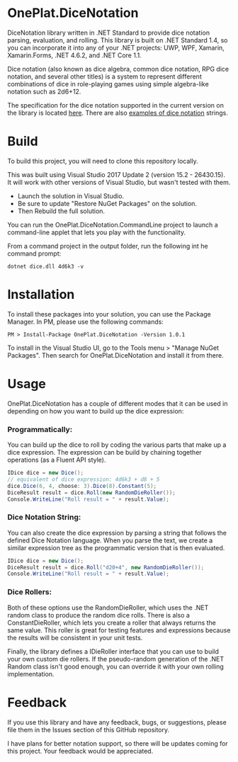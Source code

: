 # OnePlat.DiceNotation
DiceNotation library written in .NET Standard to provide dice notation parsing, evaluation, and rolling. This library is built on .NET Standard 1.4, so you can incorporate it into any of your .NET projects: UWP, WPF, Xamarin, Xamarin.Forms, .NET 4.6.2, and .NET Core 1.1.

Dice notation (also known as dice algebra, common dice notation, RPG dice notation, and several other titles) is a system to represent different combinations of dice in role-playing games using simple algebra-like notation such as 2d6+12.

The specification for the dice notation supported in the current version on the library is located [here](docs/DiceNotationSpecCurrent.md). There are also [examples of dice notation](docs/DiceNotationExamples.md) strings.

# Build
To build this project, you will need to clone this repository locally.

This was built using Visual Studio 2017 Update 2 (version 15.2 - 26430.15). It will work with other versions of Visual Studio, but wasn't tested with them.

* Launch the solution in Visual Studio.
* Be sure to update "Restore NuGet Packages" on the solution.
* Then Rebuild the full solution.

You can run the OnePlat.DiceNotation.CommandLine project to launch a command-line applet that lets you play with the functionality.

From a command project in the output folder, run the following int he command prompt:

```
dotnet dice.dll 4d6k3 -v
```

# Installation
To install these packages into your solution, you can use the Package Manager. In PM, please use the following commands:
```  
PM > Install-Package OnePlat.DiceNotation -Version 1.0.1 
``` 

To install in the Visual Studio UI, go to the Tools menu > "Manage NuGet Packages". Then search for OnePlat.DiceNotation and install it from there.

# Usage
OnePlat.DiceNotation has a couple of different modes that it can be used in depending on how you want to build up the dice expression:

### Programmatically:
You can build up the dice to roll by coding the various parts that make up a dice expression. The expression can be build by chaining together operations (as a Fluent API style).

```csharp
IDice dice = new Dice();
// equivalent of dice expression: 4d6k3 + d8 + 5
dice.Dice(6, 4, choose: 3).Dice(8).Constant(5);
DiceResult result = dice.Roll(new RandomDieRoller());
Console.WriteLine("Roll result = " + result.Value);
```
   
### Dice Notation String:
You can also create the dice expression by parsing a string that follows the defined Dice Notation language. When you parse the text, we create a similar expression tree as the programmatic version that is then evaluated.

```csharp
IDice dice = new Dice();
DiceResult result = dice.Roll("d20+4", new RandomDieRoller());
Console.WriteLine("Roll result = " + result.Value);
```

### Dice Rollers:
Both of these options use the RandomDieRoller, which uses the .NET random class to produce the random dice rolls. There is also a ConstantDieRoller, which lets you create a roller that always returns the same value. This roller is great for testing features and expressions because the results will be consistent in your unit tests.

Finally, the library defines a IDieRoller interface that you can use to build your own custom die rollers. If the pseudo-random generation of the .NET Random class isn't good enough, you can override it with your own rolling implementation.

# Feedback
If you use this library and have any feedback, bugs, or suggestions, please file them in the Issues section of this GitHub repository.

I have plans for better notation support, so there will be updates coming for this project. Your feedback would be appreciated.
